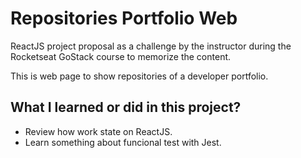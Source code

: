 # Repositories Portfolio Web

ReactJS project proposal as a challenge by the instructor during the Rocketseat GoStack course to memorize the content.

This is web page to show repositories of a developer portfolio.

## What I learned or did in this project?

- Review how work state on ReactJS.
- Learn something about funcional test with Jest.

